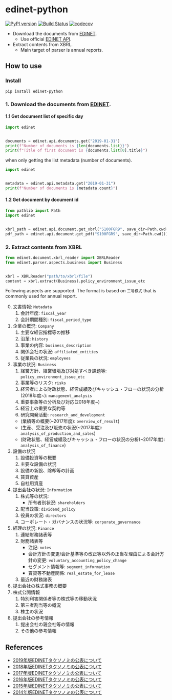 # edinet-python

[![PyPI version](https://badge.fury.io/py/edinet-python.svg)](https://badge.fury.io/py/edinet-python)
[![Build Status](https://travis-ci.org/chakki-works/edinet-python.svg?branch=master)](https://travis-ci.org/chakki-works/edinet-python)
[![codecov](https://codecov.io/gh/chakki-works/edinet-python/branch/master/graph/badge.svg)](https://codecov.io/gh/chakki-works/edinet-python)

* Download the documents from [EDINET](http://disclosure.edinet-fsa.go.jp/).
  * Use official [EDINET API](https://disclosure.edinet-fsa.go.jp/EKW0EZ0015.html).
* Extract contents from XBRL.
  * Main target of parser is annual reports.

## How to use

### Install

```
pip install edinet-python
```

### 1. Download the documents from [EDINET](http://disclosure.edinet-fsa.go.jp/).

#### 1.1 Get document list of specific day

```py
import edinet


documents = edinet.api.documents.get("2019-01-31")
print(f"Number of documents is {len(documents.list)}")
print(f"Title of first document is {documents.list[0].title}")
```

when only getting the list metadata (number of documents).

```py
import edinet


metadata = edinet.api.metadata.get("2019-01-31")
print(f"Number of documents is {metadata.count}")

```

#### 1.2 Get document by document id

```py
from pathlib import Path
import edinet


xbrl_path = edinet.api.document.get_xbrl("S100FGR9", save_dir=Path.cwd())
pdf_path = edinet.api.document.get_pdf("S100FGR9", save_dir=Path.cwd())
```

### 2. Extract contents from XBRL

```py
from edinet.document.xbrl_reader import XBRLReader
from edinet.parser.aspects.business import Business


xbrl = XBRLReader("path/to/xbrl/file")
content = xbrl.extract(Business).policy_environment_issue_etc
```

Following aspects are supported. The format is based on `三号様式` that is commonly used for annual report.

0. 文書情報: `Metadata`
    1. 会計年度: `fiscal_year`
    2. 会計期間種別: `fiscal_period_type`
1. 企業の概況: `Company`
    1. 主要な経営指標等の推移
    2. 沿革: `history`
    3. 事業の内容: `business_description`
    4. 関係会社の状況: `affiliated_entities`
    5. 従業員の状況: `employees`
2. 事業の状況: `Business`
    1. 経営方針、経営環境及び対処すべき課題等: `policy_environment_issue_etc`
    2. 事業等のリスク: `risks`
    3. 経営者による財政状態、経営成績及びキャッシュ・フローの状況の分析(2018年度~): `management_analysis`
    4. 重要事象等の分析及び対応(2018年度~)
    5. 経営上の重要な契約等
    6. 研究開発活動: `research_and_development`
    * (業績等の概要(~2017年度): `overview_of_result`)
    * (生産、受注及び販売の状況(~2017年度): `analysis_of_production_and_sales`)
    * (財政状態、経営成績及びキャッシュ・フローの状況の分析(~2017年度): `analysis_of_finance`)
3. 設備の状況
    1. 設備投資等の概要
    2. 主要な設備の状況
    3. 設備の新設、除却等の計画
    4. 賃貸資産
    5. 自社用資産
4. 提出会社の状況: `Information`
    1. 株式等の状況:
        * 所有者別状況: `shareholders`
    2. 配当政策: `dividend_policy`
    3. 役員の状況: `directors`
    4. コーポレート・ガバナンスの状況等: `corporate_governance`
5. 経理の状況: `Finance`
    1. 連結財務諸表等
    2. 財務諸表等
        * 注記: `notes`
        * 会計方針の変更/会計基準等の改正等以外の正当な理由による会計方針の変更: `voluntary_accounting_policy_change`
        * セグメント情報等: `segment_information`
        * 賃貸等不動産関係: `real_estate_for_lease`
    3. 最近の財務諸表
6. 提出会社の株式事務の概要
7. 株式公開情報
    1. 特別利害関係者等の株式等の移動状況
    2. 第三者割当等の概況
    3. 株主の状況
8. 提出会社の参考情報
    1. 提出会社の親会社等の情報
    2. その他の参考情報 

## References

* [2019年版EDINETタクソノミの公表について](https://www.fsa.go.jp/search/20190228.html)
* [2018年版EDINETタクソノミの公表について](https://www.fsa.go.jp/search/20180228.html)
* [2017年版EDINETタクソノミの公表について](https://www.fsa.go.jp/search/20170228.html)
* [2016年版EDINETタクソノミの公表について](https://www.fsa.go.jp/search/20160314.html)
* [2015年版EDINETタクソノミの公表について](https://www.fsa.go.jp/search/20150310.html)
* [2014年版EDINETタクソノミの公表について](https://www.fsa.go.jp/search/20140310.html)
